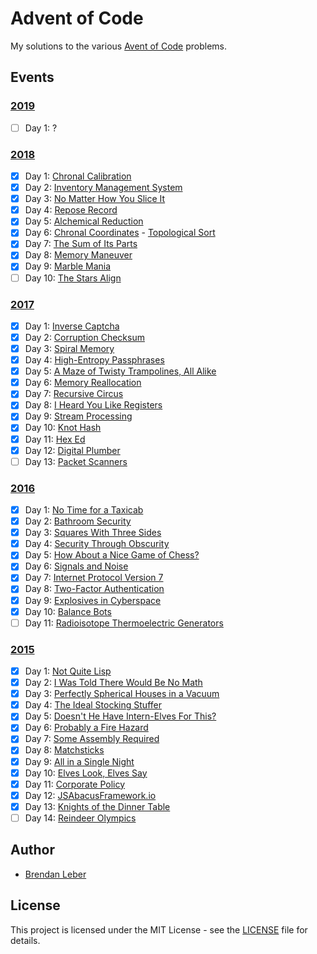 # Advent of Code

My solutions to the various [Avent of Code](https://adventofcode.com/) problems.

## Events

### [2019](2019)

- [ ] Day 1: ?

### [2018](2018)

- [X] Day 1: [Chronal Calibration](2018/01-chronal)
- [X] Day 2: [Inventory Management System](2018/02-inventory)
- [X] Day 3: [No Matter How You Slice It](2018/03-slices)
- [X] Day 4: [Repose Record](2018/04-repose)
- [X] Day 5: [Alchemical Reduction](2018/05-alchemical)
- [X] Day 6: [Chronal Coordinates](2018/06-chronal) - [Topological Sort][2018-6]
- [X] Day 7: [The Sum of Its Parts](2018/07-sumits)
- [X] Day 8: [Memory Maneuver](2018/08-memory)
- [X] Day 9: [Marble Mania](2018/09-marble)
- [ ] Day 10: [The Stars Align](2018/10-stars)

[2018-6]: https://en.wikipedia.org/wiki/Topological_sorting

### [2017](2017)

- [X] Day 1: [Inverse Captcha](2017/01-inverse_captcha)
- [X] Day 2: [Corruption Checksum](2017/02-corruption_checksum)
- [X] Day 3: [Spiral Memory](2017/03-spiral_memory)
- [X] Day 4: [High-Entropy Passphrases](2017/04-high-entropy_passphrase)
- [X] Day 5: [A Maze of Twisty Trampolines, All Alike](2017/05-a_maze)
- [X] Day 6: [Memory Reallocation](2017/06-memory_reallocation)
- [X] Day 7: [Recursive Circus](2017/07-recursive_circus)
- [X] Day 8: [I Heard You Like Registers](2017/08-i_heard_you_like_registers)
- [X] Day 9: [Stream Processing](2017/09-stream_processing)
- [X] Day 10: [Knot Hash](2017/10-knot_hash)
- [X] Day 11: [Hex Ed](2017/11-hex_ed)
- [X] Day 12: [Digital Plumber](2017/12-digital_plumber)
- [ ] Day 13: [Packet Scanners](2017/13-packet_scanners)

### [2016](2016)

- [X] Day 1: [No Time for a Taxicab](2016/01-no_time_for_a_taxicab)
- [X] Day 2: [Bathroom Security](2016/02-bathroom_security)
- [X] Day 3: [Squares With Three Sides](2016/03-squares_with_three_sides)
- [X] Day 4: [Security Through Obscurity](2016/04-security_through_obscurity)
- [X] Day 5: [How About a Nice Game of Chess?](2016/05-how_about_a_nice_game_of_chess)
- [X] Day 6: [Signals and Noise](2016/06-signals_and_noise)
- [X] Day 7: [Internet Protocol Version 7](2016/07-internet_protocol_version_7)
- [X] Day 8: [Two-Factor Authentication](2016/08-two_factor_authentication)
- [X] Day 9: [Explosives in Cyberspace](2016/09-explosives_in_cyberspace)
- [X] Day 10: [Balance Bots](2016/10-balance_bots)
- [ ] Day 11: [Radioisotope Thermoelectric Generators](2016/11-radioisotope_thermoelectric_generators)

### [2015](2015)

- [X] Day 1: [Not Quite Lisp](2015/01-not_quite_lisp)
- [X] Day 2: [I Was Told There Would Be No Math](2015/02-no_math)
- [X] Day 3: [Perfectly Spherical Houses in a Vacuum](2015/03-spherical_houses)
- [X] Day 4: [The Ideal Stocking Stuffer](2015/04-stocking_stuffer)
- [X] Day 5: [Doesn't He Have Intern-Elves For This?](2015/05-intern_elves)
- [X] Day 6: [Probably a Fire Hazard](2015/06-fire_hazard)
- [X] Day 7: [Some Assembly Required](2015/07-some_assembly)
- [X] Day 8: [Matchsticks](2015/08-matchsticks)
- [X] Day 9: [All in a Single Night](2015/09-single_night)
- [X] Day 10: [Elves Look, Elves Say](2015/10-look_and_say)
- [X] Day 11: [Corporate Policy](2015/11-policy)
- [X] Day 12: [JSAbacusFramework.io](2015/12-abacus)
- [X] Day 13: [Knights of the Dinner Table](2015/13-knights)
- [ ] Day 14: [Reindeer Olympics](2015/14-reindeer)

## Author

- [Brendan Leber](https://github.com/BrendanLeber)

## License

This project is licensed under the MIT License - see the [LICENSE](LICENSE)
file for details.
